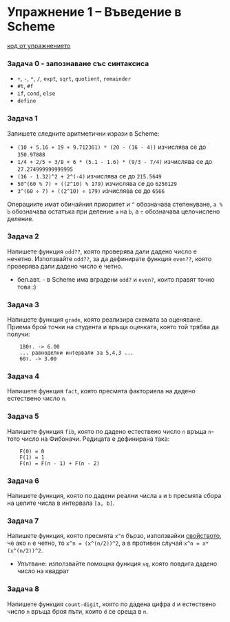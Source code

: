 # Упражнение 1 – Въведение в Scheme

[код от упражнението](ex01-20191008-solutions.rkt)

### Задача 0 - запознаване със синтаксиса
- `+`, `-`, `*`, `/`, `expt`, `sqrt`, `quotient`, `remainder`
- `#t`, `#f`
- `if`, `cond`, `else`
- `define`

### Задача 1
Запишете следните аритметични изрази в Scheme:
- `(10 + 5.16 + 19 + 9.712361) * (20 - (16 - 4))`    изчислява се до `350.97888`
- `1/4 + 2/5 + 3/8 + 6 * (5.1 - 1.6) * (9/3 - 7/4)`    изчислява се до `27.274999999999995`
- `(16 - 1.32)^2 + 2^(-4)`    изчислява се до `215.5649`
- `50^(60 % 7) + ((2^10) % 179)`    изчислява се до `6250129`
- `3^(60 ÷ 7) + ((2^10) ÷ 179)`    изчислява се до `6566`

Операциите имат обичайния приоритет и `^` обозначава степенуване, `a % b` обозначава остатъка при деление `a` на `b`, a `÷` обозначава целочислено деление.

### Задача 2
Напишете функция `odd??`, която проверява дали дадено число е нечетно. Използвайте `odd??`, за да дефинирате функция `even??`, която проверява дали дадено число е четно.
- бел.авт. - в Scheme има вградени `odd?` и `even?`, които правят точно това :)

### Задача 3
Напишете функция `grade`, която реализира схемата за оценяване. Приема брой точки на студента и връща оценката, която той трябва да получи:
```
    180т. -> 6.00
    ... равноделни интервали за 5,4,3 ...
    60т. -> 3.00
```

### Задача 4
Напишете функция `fact`, която пресмята факториела на дадено естествено число `n`.

### Задача 5
Напишете функция `fib`, която по дадено естествено число `n` връща `n`-тото число на Фибоначи. Редицата е дефинирана така:
```
    F(0) = 0
    F(1) = 1
    F(n) = F(n - 1) + F(n - 2)
```

### Задача 6
Напишете функция, която по дадени реални числа `a` и `b` пресмята сбора на целите числа в интервала `[a, b]`.

### Задача 7
Напишете функция, която пресмята `x^n` бързо, използвайки [свойството](https://en.wikipedia.org/wiki/Exponentiation_by_squaring), че ако `n` е четно, то `x^n = (x^(n/2))^2`, а в противен случай `x^n = x*(x^(n/2))^2`.
- Упътване: използвайте помощна функция `sq`, която повдига дадено число на квадрат

### Задача 8
Напишете функция `count-digit`, която по дадена цифра `d` и естествено число `n` връща броя пъти, които `d` се среща в `n`.
